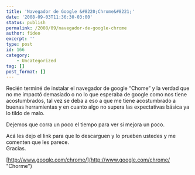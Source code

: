 ```yaml
---
title: 'Navegador de Google &#8220;Chrome&#8221;'
date: '2008-09-03T11:36:30-03:00'
status: publish
permalink: /2008/09/navegador-de-google-chrome
author: fideo
excerpt: ''
type: post
id: 166
category:
    - Uncategorized
tag: []
post_format: []
---
```

Recién terminé de instalar el navegador de google “Chome” y la verdad que no me impactó demasiado o no lo que esperaba de google como nos tiene acostumbrados, tal vez se deba a eso a que me tiene acostumbrado a buenas herramientas y en cuanto algo no supera las expectativas básica ya lo tildo de malo.

Dejemos que corra un poco el tiempo para ver si mejora un poco.

Acá les dejo el link para que lo descarguen y lo prueben ustedes y me comenten que les parece.  
Gracias.

[http://www.google.com/chrome/](http://www.google.com/chrome/ "Chorme")